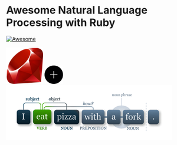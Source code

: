 # Awesome Natural Language Processing with Ruby
[![Awesome](https://cdn.rawgit.com/sindresorhus/awesome/d7305f38d29fed78fa85652e3a63e154dd8e8829/media/badge.svg)](https://github.com/sindresorhus/awesome)

<img src="assets/Ruby_Logo.jpg" width="100px" height="100px" />
<img src="assets/plus.jpg" width="50px" height="50px" />
<img src="assets/nlp.gif" />
